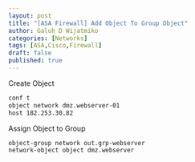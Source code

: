 ```yaml
---
layout: post
title: "[ASA Firewall] Add Object To Group Object"
author: Galuh D Wijatmiko
categories: [Networks]
tags: [ASA,Cisco,Firewall]
draft: false
published: true
---
```




Create Object
```bash
conf t
object network dmz.webserver-01
host 182.253.30.82
```


Assign Object to Group
```bash
object-group network out.grp-webserver
network-object object dmz.webserver
```

